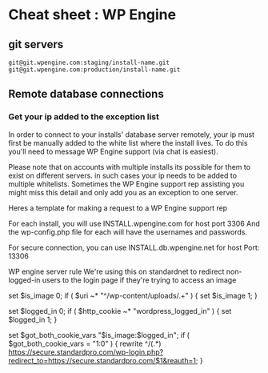 # Cheat sheet : WP Engine

## git servers

    git@git.wpengine.com:staging/install-name.git
    git@git.wpengine.com:production/install-name.git

## Remote database connections

### Get your ip added to the exception list

In order to connect to your installs' database server remotely, your ip must first be manually added to the white list where the install lives. To do this you'll need to message WP Engine support (via chat is easiest).

Please note that on accounts with multiple installs its possible for them to exist on different servers. in such cases your ip needs to be added to multiple whitelists. Sometimes the WP Engine support rep assisting you might miss this detail and only add you as an exception to one server.

Heres a template for making a request to a WP Engine support rep


For each install, you will use INSTALL.wpengine.com for host
port 3306
And the wp-config.php file for each will have the usernames and passwords.

For secure connection, you can use
INSTALL.db.wpengine.net for host
Port: 13306




WP engine server rule
We're using this on standardnet to redirect non-logged-in users to the login page if they're trying to access an image

set $is_image 0;
if ( $uri ~* "^/wp-content/uploads/.+" ) {
  set $is_image 1;
}

set $logged_in 0;
if ( $http_cookie ~* "wordpress_logged_in" ) {
  set $logged_in 1;
}

set $got_both_cookie_vars "$is_image:$logged_in";
if ( $got_both_cookie_vars = "1:0" ) {
  rewrite ^/(.*) https://secure.standardpro.com/wp-login.php?redirect_to=https://secure.standardpro.com/$1&reauth=1;
}
